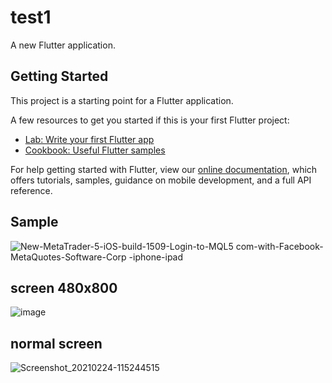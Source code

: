 # test1

A new Flutter application.

## Getting Started

This project is a starting point for a Flutter application.

A few resources to get you started if this is your first Flutter project:

- [Lab: Write your first Flutter app](https://flutter.dev/docs/get-started/codelab)
- [Cookbook: Useful Flutter samples](https://flutter.dev/docs/cookbook)

For help getting started with Flutter, view our
[online documentation](https://flutter.dev/docs), which offers tutorials,
samples, guidance on mobile development, and a full API reference.
## Sample
![New-MetaTrader-5-iOS-build-1509-Login-to-MQL5 com-with-Facebook-MetaQuotes-Software-Corp -iphone-ipad](https://user-images.githubusercontent.com/39553951/108826517-f489ac80-75f6-11eb-9826-19536793e8db.png)

## screen 480x800
![image](https://user-images.githubusercontent.com/39553951/108964643-4e997900-76ae-11eb-8188-a28a7298fbee.png)
## normal screen 
![Screenshot_20210224-115244515](https://user-images.githubusercontent.com/39553951/108949442-002cb000-7697-11eb-9700-81ccdc888704.jpg)

